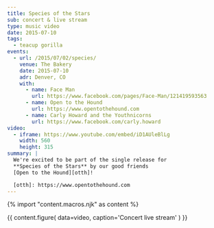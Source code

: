 ```yaml
---
title: Species of the Stars
sub: concert & live stream
type: music video
date: 2015-07-10
tags:
  - teacup gorilla
events:
  - url: /2015/07/02/species/
    venue: The Bakery
    date: 2015-07-10
    adr: Denver, CO
    with:
      - name: Face Man
        url: https://www.facebook.com/pages/Face-Man/121419593563
      - name: Open to the Hound
        url: https://www.opentothehound.com
      - name: Carly Howard and the Youthnicorns
        url: https://www.facebook.com/carly.howard
video:
  - iframe: https://www.youtube.com/embed/iD1AUleBlLg
    width: 560
    height: 315
summary: |
  We're excited to be part of the single release for
  **Species of the Stars** by our good friends
  [Open to the Hound][otth]!

  [otth]: https://www.opentothehound.com
---
```


{% import "content.macros.njk" as content %}

{{ content.figure(
  data=video,
  caption='Concert live stream'
) }}
